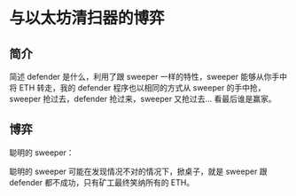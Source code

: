 # 与以太坊清扫器的博弈

## 简介

简述 defender 是什么，利用了跟 sweeper 一样的特性，sweeper 能够从你手中将 ETH 转走，我的 defender 程序也以相同的方式从 sweeper 的手中抢，sweeper 抢过去，defender 抢过来，sweeper 又抢过去... 看最后谁是赢家。

## 博弈

聪明的 sweeper：

聪明的 sweeper 可能在发现情况不对的情况下，掀桌子，就是 sweeper 跟 defender 都不成功，只有矿工最终笑纳所有的 ETH。